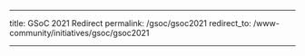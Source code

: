 ---

title: GSoC 2021 Redirect
permalink: /gsoc/gsoc2021
redirect_to: /www-community/initiatives/gsoc/gsoc2021

---